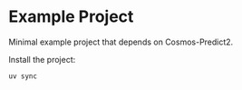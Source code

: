 # Example Project

Minimal example project that depends on Cosmos-Predict2.

Install the project:

```shell
uv sync
```
